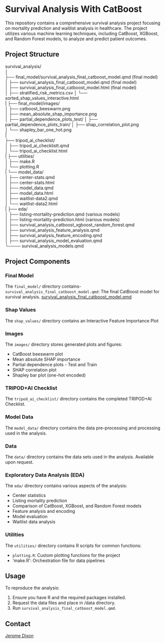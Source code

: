 # **Survival Analysis With CatBoost**

This repository contains a comprehensive survival analysis project focusing on mortality prediction and waitlist analysis in healthcare. The project utilizes various machine learning techniques, including CatBoost, XGBoost, and Random Forest models, to analyze and predict patient outcomes.

## Project Structure

survival_analysis/  
│  
├── final_model/survival_analysis_final_catboost_model.qmd (final model)  
│ ├── survival_analysis_final_catboost_model.qmd (final model)  
│ ├── survival_analysis_final_catboost_model.html (final model)  
│ ├── stratified_risk_metrics.csv
│ └── sorted_shap_values_interactive.html  
|
├── final_model/images/  
│ ├── catboost_beeswarm.png  
│ ├── mean_absolute_shap_importance.png  
│ ├── partial_dependence_plots_test/ 
│ ├── partial_dependence_plots_train/ 
│ ├── shap_correlation_plot.png  
│ └── shapley_bar_one_hot.png  
|  
├── tripod_ai_checklist/  
│ ├── tripod_ai_checklistt.qmd  
│ └── tripod_ai_checklist.html  
|
├── utilities/  
│ ├── make.R  
│ └── plotting.R  
|
└── model_data/  
│ ├── center-stats.qmd  
│ ├── center-stats.html  
│ ├── model_data.qmd  
│ ├── model_data.html  
│ ├── waitlist-data2.qmd  
│ └── waitlist-data2.html  
|
├── eda/  
│ ├── listing-mortality-prediction.qmd (various models)  
│ ├── listing-mortality-prediction.html (various models)  
│ ├── survival_analysis_catboost_xgboost_random_forest.qmd  
│ ├── survival_analysis_feature_analysis.qmd   
│ ├── survival_analysis_feature_encoding.qmd   
│ ├── survival_analysis_model_evaluation.qmd   
└──── survival_analysis_models.qmd   


## Project Components  

### Final Model
The `final_model/` directory contains- `survival_analysis_final_catboost_model.qmd`: The final CatBoost model for survival analysis.
[survival_analysis_final_catboost_model.qmd](https://plotly-demo.s3.us-east-1.amazonaws.com/survival_analysis_final_catboost_model.html)

### Shap Values  
The `shap_values/` directory contains an Interactive Feature Importance Plot

### Images
The `images/` directory stores generated plots and figures:
- CatBoost beeswarm plot
- Mean absolute SHAP importance
- Partial dependence plots - Test and Train
- SHAP correlation plot
- Shapley bar plot (one-hot encoded)

### TRIPOD+AI Checklist
The `tripod_ai_checklist/` directory contains the completed TRIPOD+AI Checklist.  

### Model Data
The `model_data/` directory contains the data pre-processing and processing used in the analysis.

### Data
The `data/` directory contains the data sets used in the analysis.
Available upon request.

### Exploratory Data Analysis (EDA)  
The `eda/` directory contains various aspects of the analysis:
- Center statistics
- Listing mortality prediction
- Comparison of CatBoost, XGBoost, and Random Forest models
- Feature analysis and encoding
- Model evaluation
- Waitlist data analysis

### Utilities
The `utilities/` directory contains R scripts for common functions:
- `plotting.R`: Custom plotting functions for the project
- 'make.R': Orchestration file for data pipelines

## Usage
To reproduce the analysis:

1. Ensure you have R and the required packages installed.
2. Request the data files and place in /data directory.
3. Run `survival_analysis_final_catboost_model.qmd`.


## Contact

[Jerome Dixon](https://www.linkedin.com/in/jeromedixon3590/)